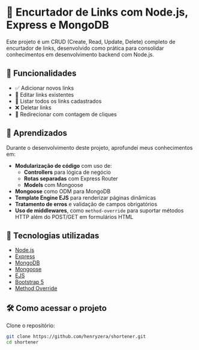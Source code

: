 # 🔗 Encurtador de Links com Node.js, Express e MongoDB

Este projeto é um CRUD (Create, Read, Update, Delete) completo de encurtador de links, desenvolvido como prática para consolidar conhecimentos em desenvolvimento backend com Node.js.

## 🚀 Funcionalidades

- ✅ Adicionar novos links
- 🔄 Editar links existentes
- 📂 Listar todos os links cadastrados
- ❌ Deletar links
- 🔗 Redirecionar com contagem de cliques

## 🧠 Aprendizados

Durante o desenvolvimento deste projeto, aprofundei meus conhecimentos em:

- **Modularização de código** com uso de:
  - **Controllers** para lógica de negócio
  - **Rotas separadas** com Express Router
  - **Models** com Mongoose
- **Mongoose** como ODM para MongoDB
- **Template Engine EJS** para renderizar páginas dinâmicas
- **Tratamento de erros** e validação de campos obrigatórios
- **Uso de middlewares**, como `method-override` para suportar métodos HTTP além do POST/GET em formulários HTML

## 🧰 Tecnologias utilizadas

- [Node.js](https://nodejs.org/)
- [Express](https://expressjs.com/)
- [MongoDB](https://www.mongodb.com/)
- [Mongoose](https://mongoosejs.com/)
- [EJS](https://ejs.co/)
- [Bootstrap 5](https://getbootstrap.com/)
- [Method Override](https://www.npmjs.com/package/method-override)

## 🛠️ Como acessar o projeto

Clone o repositório:
   ```bash
   git clone https://github.com/henryzera/shortener.git
   cd shortener

